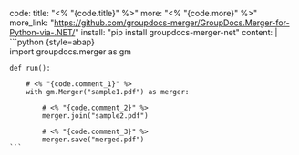 code:
  title: "<% "{code.title}" %>"
  more: "<% "{code.more}" %>"
  more_link: "https://github.com/groupdocs-merger/GroupDocs.Merger-for-Python-via-.NET/"
  install: "pip install groupdocs-merger-net"
  content: |
    ```python {style=abap}   
    import groupdocs.merger as gm

    def run():

        # <% "{code.comment_1}" %>
        with gm.Merger("sample1.pdf") as merger:
    
            # <% "{code.comment_2}" %>
            merger.join("sample2.pdf")

            # <% "{code.comment_3}" %>
            merger.save("merged.pdf")
    ```